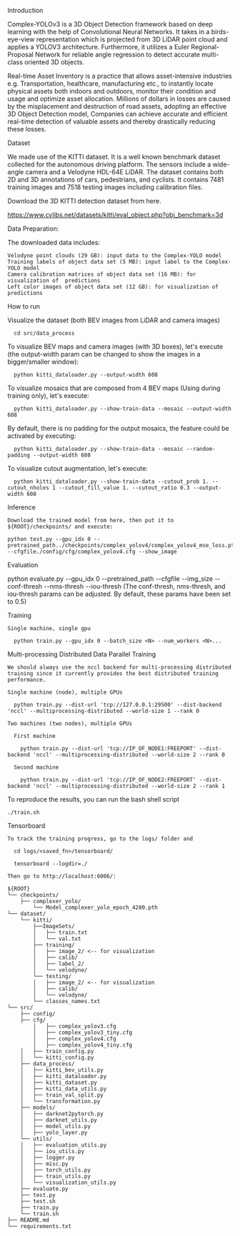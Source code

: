 Introduction

Complex-YOLOv3 is a 3D Object Detection framework based on deep learning with the help of Convolutional Neural Networks. It takes in a birds-eye-view representation which is projected from 3D LiDAR point cloud and applies a YOLOV3 architecture. Furthermore, it utilizes a Euler Regional-Proposal Network for reliable angle regression to detect accurate multi-class oriented 3D objects. 

Real-time Asset Inventory is a practice that allows asset-intensive industries e.g. Transportation, healthcare, manufacturing etc., to instantly locate physical assets both indoors and outdoors, monitor their condition and usage and optimize asset allocation. Millions of dollars in losses are caused by the misplacement and destruction of road assets, adopting an effective 3D Object Detection model, Companies can achieve accurate and efficient real-time detection of valuable assets and thereby drastically reducing these losses. 

Dataset

We made use of the KITTI dataset. It is a well known benchmark dataset collected for the autonomous driving platform. The sensors include a wide-angle camera and a Velodyne HDL-64E LiDAR. The dataset contains both 2D and 3D annotations of cars, pedestrians, and cyclists. It contains 7481 training images and 7518 testing images including calibration files.

Download the 3D KITTI detection dataset from here.

  https://www.cvlibs.net/datasets/kitti/eval_object.php?obj_benchmark=3d


Data Preparation:

  The downloaded data includes:

    Velodyne point clouds (29 GB): input data to the Complex-YOLO model
    Training labels of object data set (5 MB): input label to the Complex-YOLO model
    Camera calibration matrices of object data set (16 MB): for visualization of  predictions
    Left color images of object data set (12 GB): for visualization of predictions
    
How to run

  Visualize the dataset (both BEV images from LiDAR and camera images)

      cd src/data_process

   To visualize BEV maps and camera images (with 3D boxes), let's execute (the output-width param can be changed to show the images in a bigger/smaller window):
   
      python kitti_dataloader.py --output-width 608

   To visualize mosaics that are composed from 4 BEV maps (Using during training only), let's execute:

      python kitti_dataloader.py --show-train-data --mosaic --output-width 608 

   By default, there is no padding for the output mosaics, the feature could be activated by executing:

      python kitti_dataloader.py --show-train-data --mosaic --random-padding --output-width 608 

  To visualize cutout augmentation, let's execute:

      python kitti_dataloader.py --show-train-data --cutout_prob 1. --cutout_nholes 1 --cutout_fill_value 1. --cutout_ratio 0.3 --output-width 608

 Inference

    Download the trained model from here, then put it to ${ROOT}/checkpoints/ and execute:

    python test.py --gpu_idx 0 --pretrained_path../checkpoints/complex_yolov4/complex_yolov4_mse_loss.pth --cfgfile./config/cfg/complex_yolov4.cfg --show_image

  Evaluation

python evaluate.py --gpu_idx 0 --pretrained_path <PATH> --cfgfile <CFG> --img_size <SIZE> --conf-thresh <THRESH> --nms-thresh <THRESH> --iou-thresh <THRESH>
(The conf-thresh, nms-thresh, and iou-thresh params can be adjusted. By default, these params have been set to 0.5)

  Training

    Single machine, single gpu

      python train.py --gpu_idx 0 --batch_size <N> --num_workers <N>...

  Multi-processing Distributed Data Parallel Training

    We should always use the nccl backend for multi-processing distributed training since it currently provides the best distributed training performance.

    Single machine (node), multiple GPUs

      python train.py --dist-url 'tcp://127.0.0.1:29500' --dist-backend 'nccl' --multiprocessing-distributed --world-size 1 --rank 0

    Two machines (two nodes), multiple GPUs

      First machine

        python train.py --dist-url 'tcp://IP_OF_NODE1:FREEPORT' --dist-backend 'nccl' --multiprocessing-distributed --world-size 2 --rank 0

      Second machine

        python train.py --dist-url 'tcp://IP_OF_NODE2:FREEPORT' --dist-backend 'nccl' --multiprocessing-distributed --world-size 2 --rank 1

  To reproduce the results, you can run the bash shell script

    ./train.sh

  Tensorboard

    To track the training progress, go to the logs/ folder and

      cd logs/<saved_fn>/tensorboard/

      tensorboard --logdir=./

    Then go to http://localhost:6006/:
```   
${ROOT}
└── checkpoints/    
    ├── complexer_yolo/
        └── Model_complexer_yolo_epoch_4280.pth
└── dataset/    
    └── kitti/
        ├──ImageSets/
        │   ├── train.txt
        │   └── val.txt
        ├── training/
        │   ├── image_2/ <-- for visualization
        │   ├── calib/
        │   ├── label_2/
        │   └── velodyne/
        └── testing/  
        │   ├── image_2/ <-- for visualization
        │   ├── calib/
        │   └── velodyne/ 
        └── classes_names.txt
└── src/
    ├── config/
    ├── cfg/
        │   ├── complex_yolov3.cfg
        │   ├── complex_yolov3_tiny.cfg
        │   ├── complex_yolov4.cfg
        │   ├── complex_yolov4_tiny.cfg
    │   ├── train_config.py
    │   └── kitti_config.py
    ├── data_process/
    │   ├── kitti_bev_utils.py
    │   ├── kitti_dataloader.py
    │   ├── kitti_dataset.py
    │   ├── kitti_data_utils.py
    │   ├── train_val_split.py
    │   └── transformation.py
    ├── models/
    │   ├── darknet2pytorch.py
    │   ├── darknet_utils.py
    │   ├── model_utils.py
    │   ├── yolo_layer.py
    └── utils/
    │   ├── evaluation_utils.py
    │   ├── iou_utils.py
    │   ├── logger.py
    │   ├── misc.py
    │   ├── torch_utils.py
    │   ├── train_utils.py
    │   └── visualization_utils.py
    ├── evaluate.py
    ├── test.py
    ├── test.sh
    ├── train.py
    └── train.sh
├── README.md 
└── requirements.txt
```
